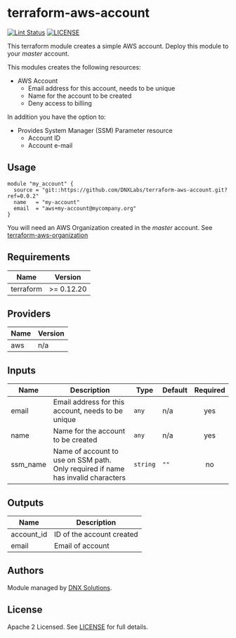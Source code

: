 # terraform-aws-account

[![Lint Status](https://github.com/DNXLabs/terraform-aws-account/workflows/Lint/badge.svg)](https://github.com/DNXLabs/terraform-aws-account/actions)
[![LICENSE](https://img.shields.io/github/license/DNXLabs/terraform-aws-account)](https://github.com/DNXLabs/terraform-aws-account/blob/master/LICENSE)

This terraform module creates a simple AWS account.
Deploy this module to your _master_ account.

This modules creates the following resources:
 - AWS Account
    - Email address for this account, needs to be unique
    - Name for the account to be created
    - Deny access to billing

In addition you have the option to:
 - Provides System Manager (SSM) Parameter resource
    -  Account ID
    -  Account e-mail


## Usage

```hcl
module "my_account" {
  source = "git::https://github.com/DNXLabs/terraform-aws-account.git?ref=0.0.2"
  name   = "my-account"
  email  = "aws+my-account@mycompany.org"
}
```

You will need an AWS Organization created in the _master_ account. See [terraform-aws-organization](https://github.com/DNXLabs/terraform-aws-organization)

<!--- BEGIN_TF_DOCS --->

## Requirements

| Name | Version |
|------|---------|
| terraform | >= 0.12.20 |

## Providers

| Name | Version |
|------|---------|
| aws | n/a |

## Inputs

| Name | Description | Type | Default | Required |
|------|-------------|------|---------|:--------:|
| email | Email address for this account, needs to be unique | `any` | n/a | yes |
| name | Name for the account to be created | `any` | n/a | yes |
| ssm\_name | Name of account to use on SSM path. Only required if name has invalid characters | `string` | `""` | no |

## Outputs

| Name | Description |
|------|-------------|
| account\_id | ID of the account created |
| email | Email of account |

<!--- END_TF_DOCS --->

## Authors

Module managed by [DNX Solutions](https://github.com/DNXLabs).

## License

Apache 2 Licensed. See [LICENSE](https://github.com/DNXLabs/terraform-aws-account/blob/master/LICENSE) for full details.
